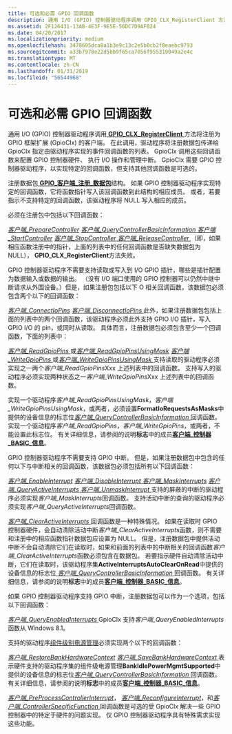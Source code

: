 ```yaml
---
title: 可选和必需 GPIO 回调函数
description: 通用 I/O (GPIO) 控制器驱动程序调用 GPIO_CLX_RegisterClient 方法以将注册为 GPIO 框架扩展 (GpioClx) 的客户端。
ms.assetid: 2F126431-13AB-4E3F-9E5E-56DC7D9AF024
ms.date: 04/20/2017
ms.localizationpriority: medium
ms.openlocfilehash: 3478695dca8a1b3e9c13c2e5b0cb2f8eaebc9793
ms.sourcegitcommit: a33b7978e22d5bb9f65ca7056f955319049a2e4c
ms.translationtype: MT
ms.contentlocale: zh-CN
ms.lasthandoff: 01/31/2019
ms.locfileid: "56544968"
---
```

# <a name="optional-and-required-gpio-callback-functions"></a>可选和必需 GPIO 回调函数


通用 I/O (GPIO) 控制器驱动程序调用[ **GPIO\_CLX\_RegisterClient** ](https://msdn.microsoft.com/library/windows/hardware/hh439490)方法将注册为 GPIO 框架扩展 (GpioClx) 的客户端。 在此调用，驱动程序将注册数据包传递给 GpioClx 指定由驱动程序实现的事件回调函数的列表。 GpioClx 调用这些回调函数来配置 GPIO 控制器硬件、 执行 I/O 操作和管理中断。 GpioClx 需要 GPIO 控制器驱动程序，以实现特定的回调函数，但支持其他回调函数是可选的。

注册数据包[ **GPIO\_客户端\_注册\_数据包**](https://msdn.microsoft.com/library/windows/hardware/hh439479)结构。 如果 GPIO 控制器驱动程序实现特定的回调函数，它将函数指针写入该回调函数到此结构的相应成员。 或者，若要指示不支持特定的回调函数，该驱动程序将 NULL 写入相应的成员。

必须在注册包中包括以下回调函数：

[*客户端\_PrepareController*](https://msdn.microsoft.com/library/windows/hardware/hh439389)
[*客户端\_QueryControllerBasicInformation* ](https://msdn.microsoft.com/library/windows/hardware/hh439399) 
 [*客户端\_StartController*](https://msdn.microsoft.com/library/windows/hardware/hh439424)
[*客户端\_StopController* ](https://msdn.microsoft.com/library/windows/hardware/hh439430) 
 [*客户端\_ReleaseController* ](https://msdn.microsoft.com/library/windows/hardware/hh439411) （即，如果相应函数注册中的指针，上面的列表中的任何回调函数是否缺失数据包为 NULL）， **GPIO\_CLX\_RegisterClient**方法失败。

GPIO 控制器驱动程序不需要支持读取或写入到 I/O GPIO 插针，哪些是插针配置为数据输入或数据的输出。 （没有 I/O 端口使用的 GPIO 控制器可以仍然中继中断请求从外围设备。）但是，如果注册包包括以下 O 相关回调函数，该数据包必须包含两个以下的回调函数：

[*客户端\_ConnectIoPins*](https://msdn.microsoft.com/library/windows/hardware/hh439347)
[*客户端\_DisconnectIoPins* ](https://msdn.microsoft.com/library/windows/hardware/hh439374)此外，如果注册数据包包括上面的列表中的两个回调函数，该驱动程序必须此外支持 GPIO I/O 插针，写入 GPIO I/O 的 pin，或同时从读取。 具体而言，注册数据包必须包含至少一个回调函数，下面的列表中：

[*客户端\_ReadGpioPins* ](https://msdn.microsoft.com/library/windows/hardware/hh439404)或[*客户端\_ReadGpioPinsUsingMask*](https://msdn.microsoft.com/library/windows/hardware/hh439406)
[*客户端\_WriteGpioPins* ](https://msdn.microsoft.com/library/windows/hardware/hh439439)或[*客户端\_WriteGpioPinsUsingMask* ](https://msdn.microsoft.com/library/windows/hardware/hh439445)支持读取的驱动程序必须实现之一两个*客户端\_ReadGpioPins*Xxx 上述列表中的回调函数。 支持写入的驱动程序必须实现两种状态之一*客户端\_WriteGpioPins*Xxx 上述列表中的回调函数。

实现一个驱动程序*客户端\_ReadGpioPinsUsingMask*，*客户端\_WriteGpioPinsUsingMask*，或两者，必须设置**FormatIoRequestsAsMasks**中提供的设备信息的标志位[*客户端\_QueryControllerBasicInformation* ](https://msdn.microsoft.com/library/windows/hardware/hh439399)回调函数。 实现一个驱动程序*客户端\_ReadGpioPins*，*客户端\_WriteGpioPins*，或两者，不能设置此标志位。 有关详细信息，请参阅的说明**标志**中的成员[**客户端\_控制器\_BASIC\_信息**](https://msdn.microsoft.com/library/windows/hardware/hh439358)。

GPIO 控制器驱动程序不需要支持 GPIO 中断。 但是，如果注册数据包中包含的任何以下与中断相关的回调函数，该数据包必须包括所有以下回调函数：

[*客户端\_EnableInterrupt*](https://msdn.microsoft.com/library/windows/hardware/hh439377)
[*客户端\_DisableInterrupt* ](https://msdn.microsoft.com/library/windows/hardware/hh439371) 
 [ *客户端\_MaskInterrupts*](https://msdn.microsoft.com/library/windows/hardware/hh439380)
[*客户端\_QueryActiveInterrupts* ](https://msdn.microsoft.com/library/windows/hardware/hh439395) 
 [*客户端\_UnmaskInterrupt* ](https://msdn.microsoft.com/library/windows/hardware/hh439435)支持的屏蔽的中断的驱动程序必须实现*客户端\_MaskInterrupts*回调函数。 支持活动中断的查询的驱动程序必须实现*客户端\_QueryActiveInterrupts*回调函数。

[*客户端\_ClearActiveInterrupts* ](https://msdn.microsoft.com/library/windows/hardware/hh439341)回调函数是一种特殊情况。 如果在读取时 GPIO 控制器硬件，会自动清除活动中断*客户端\_ClearActiveInterrupts*函数，则不需要和注册中的相应函数指针数据包应设置为 NULL。 但是，注册数据包中提供活动中断不会自动清除它们在读取时，如果和前面的列表中的中断相关的回调函数*客户端\_ClearActiveInterrupts*函数必须包含在数据包。 若要指示硬件自动清除活动中断，它们在读取时，该驱动程序集**ActiveInterruptsAutoClearOnRead**中提供的设备信息的标志位[ *客户端\_QueryControllerBasicInformation* ](https://msdn.microsoft.com/library/windows/hardware/hh439399)回调函数。 有关详细信息，请参阅的说明**标志**中的成员[**客户端\_控制器\_BASIC\_信息**](https://msdn.microsoft.com/library/windows/hardware/hh439358)。

如果 GPIO 控制器驱动程序支持 GPIO 中断，注册数据包可以作为一个选项，包括以下回调函数：

[*客户端\_QueryEnabledInterrupts* ](https://msdn.microsoft.com/library/windows/hardware/dn265184) GpioClx 支持*客户端\_QueryEnabledInterrupts*函数从 Windows 8.1。

支持的驱动程序[组件级别电源管理](https://msdn.microsoft.com/library/windows/hardware/hh450935)必须实现两个以下的回调函数：

[*客户端\_RestoreBankHardwareContext*](https://msdn.microsoft.com/library/windows/hardware/hh439414)
[*客户端\_SaveBankHardwareContext* ](https://msdn.microsoft.com/library/windows/hardware/hh439419)表示硬件支持的驱动程序集的组件级电源管理**BankIdlePowerMgmtSupported**中提供的设备信息的标志位[*客户端\_QueryControllerBasicInformation* ](https://msdn.microsoft.com/library/windows/hardware/hh439399)回调函数。 有关详细信息，请参阅的说明**标志**中的成员[**客户端\_控制器\_BASIC\_信息**](https://msdn.microsoft.com/library/windows/hardware/hh439358)。

[*客户端\_PreProcessControllerInterrupt*](https://msdn.microsoft.com/library/windows/hardware/hh439392)， [*客户端\_ReconfigureInterrupt*](https://msdn.microsoft.com/library/windows/hardware/hh698243)，和[*客户端\_ControllerSpecificFunction* ](https://msdn.microsoft.com/library/windows/hardware/hh698237)回调函数是可选的受 GpioClx 解决一些 GPIO 控制器中的特定于硬件的问题实现。 仅 GPIO 控制器驱动程序具有特殊需求实现这些功能。

 

 




